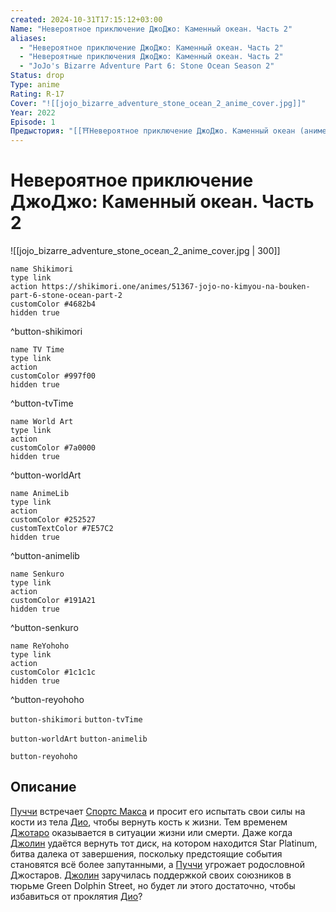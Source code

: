 ```yaml
---
created: 2024-10-31T17:15:12+03:00
Name: "Невероятное приключение ДжоДжо: Каменный океан. Часть 2"
aliases:
  - "Невероятное приключение ДжоДжо: Каменный океан. Часть 2"
  - "Невероятные приключения ДжоДжо: Каменный океан. Часть 2"
  - "JoJo's Bizarre Adventure Part 6: Stone Ocean Season 2"
Status: drop
Type: anime
Rating: R-17
Cover: "![[jojo_bizarre_adventure_stone_ocean_2_anime_cover.jpg]]"
Year: 2022
Episode: 1
Предыстория: "[[⛩️Невероятное приключение ДжоДжо. Каменный океан (аниме)]]"
---
```


# Невероятное приключение ДжоДжо: Каменный океан. Часть 2

![[jojo_bizarre_adventure_stone_ocean_2_anime_cover.jpg | 300]]

```button
name Shikimori
type link
action https://shikimori.one/animes/51367-jojo-no-kimyou-na-bouken-part-6-stone-ocean-part-2
customColor #4682b4
hidden true
```
^button-shikimori

```button
name TV Time
type link
action 
customColor #997f00
hidden true
```
^button-tvTime

```button
name World Art
type link
action 
customColor #7a0000
hidden true
```
^button-worldArt

```button
name AnimeLib
type link
action 
customColor #252527
customTextColor #7E57C2
hidden true
```
^button-animelib

```button
name Senkuro
type link
action 
customColor #191A21
hidden true
```
^button-senkuro

```button
name ReYohoho
type link
action 
customColor #1c1c1c
hidden true
```
^button-reyohoho



`button-shikimori` `button-tvTime`

`button-worldArt` `button-animelib`

`button-reyohoho`

## Описание

[Пуччи](https://shikimori.one/characters/17676-enrico-pucci) встречает [Спортс Макса](https://shikimori.one/characters/112519-sports-maxx) и просит его испытать свои силы на кости из тела [Дио](https://shikimori.one/characters/4004-dio-brando), чтобы вернуть кость к жизни. Тем временем [Джотаро](https://shikimori.one/characters/4003-joutarou-kuujou) оказывается в ситуации жизни или смерти. Даже когда [Джолин](https://shikimori.one/characters/11222-jolyne-kuujou) удаётся вернуть тот диск, на котором находится Star Platinum, битва далека от завершения, поскольку предстоящие события становятся всё более запутанными, а [Пуччи](https://shikimori.one/characters/17676-enrico-pucci) угрожает родословной Джостаров. [Джолин](https://shikimori.one/characters/11222-jolyne-kuujou) заручилась поддержкой своих союзников в тюрьме Green Dolphin Street, но будет ли этого достаточно, чтобы избавиться от проклятия [Дио](https://shikimori.one/characters/4004-dio-brando)?
